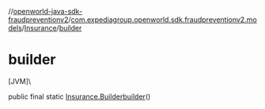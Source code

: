 //[openworld-java-sdk-fraudpreventionv2](../../../index.md)/[com.expediagroup.openworld.sdk.fraudpreventionv2.models](../index.md)/[Insurance](index.md)/[builder](builder.md)

# builder

[JVM]\

public final static [Insurance.Builder](-builder/index.md)[builder](builder.md)()
